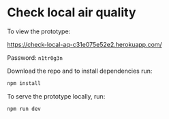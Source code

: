 # Check local air quality

To view the prototype:

<https://check-local-aq-c31e075e52e2.herokuapp.com/>

Password: `n1tr0g3n`


Download the repo and to install dependencies run:

```sh
npm install
```

To serve the prototype locally, run:

```sh
npm run dev
```
